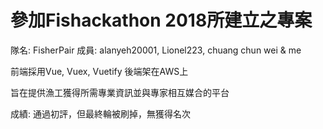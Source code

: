 # 參加Fishackathon 2018所建立之專案
隊名: FisherPair
成員: alanyeh20001, Lionel223, chuang chun wei & me

前端採用Vue, Vuex, Vuetify
後端架在AWS上

旨在提供漁工獲得所需專業資訊並與專家相互媒合的平台

成績: 通過初評，但最終輪被刷掉，無獲得名次
